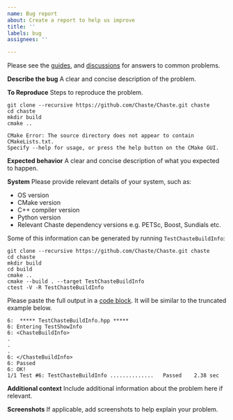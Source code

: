 ```yaml
---
name: Bug report
about: Create a report to help us improve
title: ''
labels: bug
assignees: ''

---
```


Please see the [guides](https://chaste.github.io/docs/user-guides/), and [discussions](https://github.com/Chaste/Chaste/discussions) for answers to common problems.

**Describe the bug**
A clear and concise description of the problem.

**To Reproduce**
Steps to reproduce the problem.

```
git clone --recursive https://github.com/Chaste/Chaste.git chaste
cd chaste
mkdir build
cmake ..
```

```
CMake Error: The source directory does not appear to contain CMakeLists.txt.
Specify --help for usage, or press the help button on the CMake GUI.
```

**Expected behavior**
A clear and concise description of what you expected to happen.

**System**
Please provide relevant details of your system, such as:
 * OS version
 * CMake version
 * C++ compiler version
 * Python version
 * Relevant Chaste dependency versions e.g. PETSc, Boost, Sundials etc.

Some of this information can be generated by running `TestChasteBuildInfo`:
```
git clone --recursive https://github.com/Chaste/Chaste.git chaste
cd chaste
mkdir build
cd build
cmake ..
cmake --build . --target TestChasteBuildInfo
ctest -V -R TestChasteBuildInfo
```

Please paste the full output in a [code block](https://docs.github.com/en/get-started/writing-on-github/working-with-advanced-formatting/creating-and-highlighting-code-blocks). It will be similar to the truncated example below. 
```
6:  ***** TestChasteBuildInfo.hpp *****
6: Entering TestShowInfo
6: <ChasteBuildInfo>
.
.
.
6: </ChasteBuildInfo>
6: Passed
6: OK!
1/1 Test #6: TestChasteBuildInfo ..............   Passed    2.38 sec

```

**Additional context**
Include additional information about the problem here if relevant.

**Screenshots**
If applicable, add screenshots to help explain your problem.
